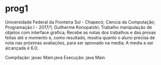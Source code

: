 # prog1
Universidade Federal da Fronteira Sul - Chapecó;
Ciencia da Computação;
Programação I - 2017/1;
Guilherme Konopatzki;
Trabalho manipulação de objetos com interface grafica;
Recebe as notas dos trabalhos e das provas feitas até o momento e, como resultado,
mostra quanto o aluno precisa de nota nas próximas avaliações, para ser aprovado na media;
A media a ser alcançada é 6.0;

Compilação: javac Main.java
Execução: java Main
